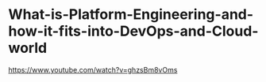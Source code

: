 # What-is-Platform-Engineering-and-how-it-fits-into-DevOps-and-Cloud-world

https://www.youtube.com/watch?v=ghzsBm8vOms
